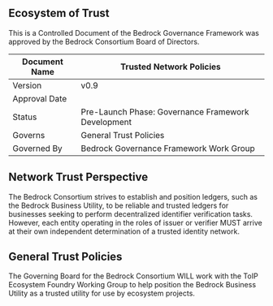 ## Ecosystem of Trust

This is a Controlled Document of the Bedrock Governance Framework was approved by the Bedrock Consortium Board of Directors.

| Document Name | Trusted Network Policies |
| --- | --- |
| Version | v0.9 |
| Approval Date | |
| Status | Pre-Launch Phase: Governance Framework Development |
| Governs |General Trust Policies  |
| Governed By | Bedrock Governance Framework Work Group |

## Network Trust Perspective
The Bedrock Consortium strives to establish and position ledgers, such as the Bedrock Business Utility, to be reliable and trusted ledgers for businesses seeking to perform decentralized identifier verification tasks. However, each entity operating in the roles of issuer or verifier MUST arrive at their own independent determination of a trusted identity network.

## General Trust Policies
The Governing Board for the Bedrock Consortium WILL work with the ToIP Ecosystem Foundry Working Group to help position the Bedrock Business Utility as a trusted utility for use by ecosystem projects.
